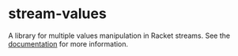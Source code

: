 # stream-values

A library for multiple values manipulation in Racket streams.
See the [documentation](https://docs.racket-lang.org/stream-values/) for more information.
